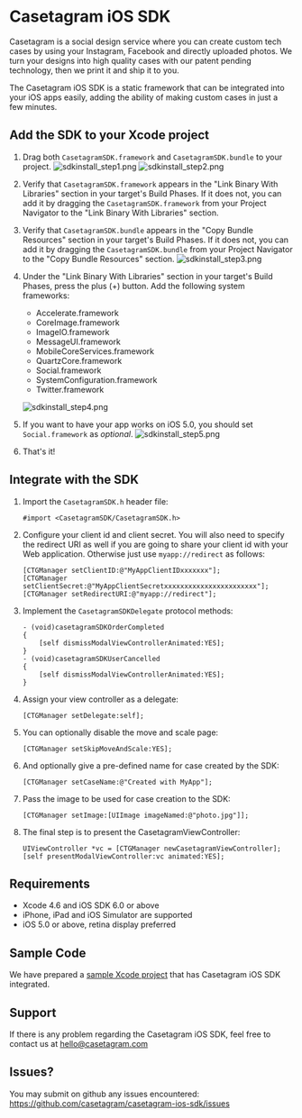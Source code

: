 Casetagram iOS SDK
==================

Casetagram is a social design service where you can create custom tech cases by using your Instagram, Facebook and directly uploaded photos. We turn your designs into high quality cases with our patent pending technology, then we print it and ship it to you. 

The Casetagram iOS SDK is a static framework that can be integrated into your iOS apps easily, adding the ability of making custom cases in just a few minutes.

Add the SDK to your Xcode project
---------------------------------

1. Drag both `CasetagramSDK.framework` and `CasetagramSDK.bundle` to your project.
	![sdkinstall_step1.png](http://casetagram.github.io/casetagram-ios-sdk/images/sdkinstall_step1.png)
	![sdkinstall_step2.png](http://casetagram.github.io/casetagram-ios-sdk/images/sdkinstall_step2.png)
	
2. Verify that `CasetagramSDK.framework` appears in the "Link Binary With Libraries" section in your target's Build Phases. If it does not, you can add it by dragging the `CasetagramSDK.framework` from your Project Navigator to the "Link Binary With Libraries" section.
	
3. Verify that `CasetagramSDK.bundle` appears in the "Copy Bundle Resources" section in your target's Build Phases. If it does not, you can add it by dragging the `CasetagramSDK.bundle` from your Project Navigator to the "Copy Bundle Resources" section.
	![sdkinstall_step3.png](http://casetagram.github.io/casetagram-ios-sdk/images/sdkinstall_step3.png)
	
4. Under the "Link Binary With Libraries" section in your target's Build Phases, press the plus (+) button. Add the following system frameworks:  
	* Accelerate.framework
	* CoreImage.framework
	* ImageIO.framework
	* MessageUI.framework
	* MobileCoreServices.framework
	* QuartzCore.framework
	* Social.framework
	* SystemConfiguration.framework
	* Twitter.framework
	
	![sdkinstall_step4.png](http://casetagram.github.io/casetagram-ios-sdk/images/sdkinstall_step4.png)
	
5. If you want to have your app works on iOS 5.0, you should set `Social.framework` as *optional*.
	![sdkinstall_step5.png](http://casetagram.github.io/casetagram-ios-sdk/images/sdkinstall_step5.png)
	
6. That's it!

Integrate with the SDK
----------------------

1. Import the `CasetagramSDK.h` header file:
	
	```
	#import <CasetagramSDK/CasetagramSDK.h>
	```

2. Configure your client id and client secret. You will also need to specify the redirect URI as well if you are going to share your client id with your Web application. Otherwise just use `myapp://redirect` as follows:
	
	```
	[CTGManager setClientID:@"MyAppClientIDxxxxxxx"];
	[CTGManager setClientSecret:@"MyAppClientSecretxxxxxxxxxxxxxxxxxxxxxxx"];
	[CTGManager setRedirectURI:@"myapp://redirect"];
	```
	
3. Implement the `CasetagramSDKDelegate` protocol methods:  
	
	```
	- (void)casetagramSDKOrderCompleted
	{
		[self dismissModalViewControllerAnimated:YES];
	}
	- (void)casetagramSDKUserCancelled
	{
		[self dismissModalViewControllerAnimated:YES];
	}
	```
	
4. Assign your view controller as a delegate:
	
	```
	[CTGManager setDelegate:self];
	```
	
5. You can optionally disable the move and scale page:
	
	```
	[CTGManager setSkipMoveAndScale:YES];
	```
	
6. And optionally give a pre-defined name for case created by the SDK:
	
	```
	[CTGManager setCaseName:@"Created with MyApp"];
	```
	
7. Pass the image to be used for case creation to the SDK:
	
	```
	[CTGManager setImage:[UIImage imageNamed:@"photo.jpg"]];
	```
	
8. The final step is to present the CasetagramViewController:
	
	```
	UIViewController *vc = [CTGManager newCasetagramViewController];
	[self presentModalViewController:vc animated:YES];
	```

Requirements
------------

* Xcode 4.6 and iOS SDK 6.0 or above
* iPhone, iPad and iOS Simulator are supported
* iOS 5.0 or above, retina display preferred

Sample Code
-----------

We have prepared a [sample Xcode project](https://github.com/casetagram/casetagram-ios-sdk-sample) that has Casetagram iOS SDK integrated.

Support
-------

If there is any problem regarding the Casetagram iOS SDK, feel free to contact us at hello@casetagram.com

Issues?
-------

You may submit on github any issues encountered: https://github.com/casetagram/casetagram-ios-sdk/issues

